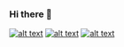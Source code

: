 ### Hi there 👋

[![alt text](https://images.youracclaim.com/size/120x120/images/4bc21d8b-4afe-4fbd-9a90-a9de8bf7b240/AWS-SolArchitect-Associate-2020.png "AWS Solutions Associate")](https://www.youracclaim.com/badges/bc372598-59dc-462a-99e0-64aa065b712f "View badge on Your Acclaim")
[![alt text](https://images.youracclaim.com/size/120x120/images/68468004-5a85-4f3b-bc58-590773979486/AWS-CloudPractitioner-2020.png "AWS Cloud Practitioner")](https://www.youracclaim.com/badges/8d672d24-b737-4119-ae0a-415bbcd61216 "View badge on Your Acclaim")
[![alt text](https://images.youracclaim.com/size/120x120/images/5b075140-d286-4c8a-9be9-2b87f9e10839/Terraform-Associate-Badge.png "Hashicorp Terraform Associate")](https://www.youracclaim.com/badges/64d13aa2-78df-4e2a-8684-81863ba04642 "View badge on Your Acclaim")

<!--
**myerscf/myerscf** is a ✨ _special_ ✨ repository because its `README.md` (this file) appears on your GitHub profile.

Here are some ideas to get you started:

- 🔭 I’m currently working on ...
- 🌱 I’m currently learning ...
- 👯 I’m looking to collaborate on ...
- 🤔 I’m looking for help with ...
- 💬 Ask me about ...
- 📫 How to reach me: ...
- 😄 Pronouns: ...
- ⚡ Fun fact: ...
-->
